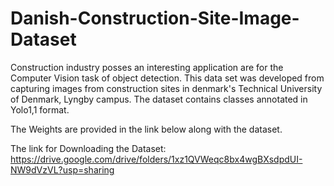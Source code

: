 # Danish-Construction-Site-Image-Dataset
Construction industry posses an interesting application are for the Computer Vision task of object detection. This data set was developed from capturing images from construction sites in denmark's Technical University of Denmark, Lyngby campus. The dataset contains classes annotated in Yolo1,1 format.

The Weights are provided in the link below along with the dataset.

The link for Downloading the Dataset:
https://drive.google.com/drive/folders/1xz1QVWeqc8bx4wgBXsdpdUI-NW9dVzVL?usp=sharing

